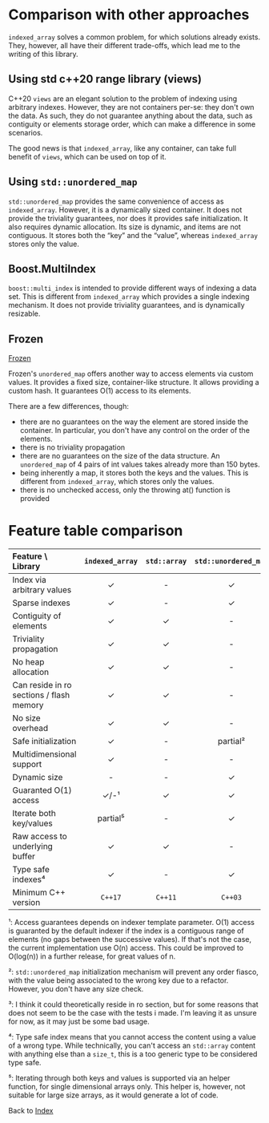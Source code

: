 <!--
Copyright 2022 Julien Blanc
Distributed under the Boost Software License, Version 1.0.
https://www.boost.org/LICENSE_1_0.txt
-->

# Comparison with other approaches

`indexed_array` solves a common problem, for which solutions already exists. They,
however, all have their different trade-offs, which lead me to the writing of this
library.

## Using std c++20 range library (views)

C++20 `views` are an elegant solution to the problem of indexing using arbitrary indexes.
However, they are not containers per-se: they don't own the data. As such, they do
not guarantee anything about the data, such as contiguity or elements storage order,
which can make a difference in some scenarios.

The good news is that `indexed_array`, like any container, can take full benefit of `views`,
which can be used on top of it.

## Using `std::unordered_map`

`std::unordered_map` provides the same convenience of access as `indexed_array`. However, it
is a dynamically sized container. It does not provide the triviality guarantees, nor does it
provides safe initialization. It also requires dynamic allocation. Its size is dynamic, and
items are not contiguous. It stores both the “key” and the “value”, whereas `indexed_array`
stores only the value.

## Boost.MultiIndex

`boost::multi_index` is intended to provide different ways of indexing a data set. This is
different from `indexed_array` which provides a single indexing mechanism. It does not
provide triviality guarantees, and is dynamically resizable.

## Frozen

[Frozen](https://github.com/serge-sans-paille/frozen)

Frozen's `unordered_map` offers another way to access elements via custom values. It provides
a fixed size, container-like structure. It allows providing a custom hash. It guarantees O(1)
access to its elements.

There are a few differences, though:

* there are no guarantees on the way the element are stored inside the container. In particular,
you don't have any control on the order of the elements.
* there is no triviality propagation
* there are no guarantees on the size of the data structure. An `unordered_map` of 4 pairs of int values
takes already more than 150 bytes.
* being inherently a map, it stores both the keys and the values. This is different from `indexed_array`,
which stores only the values.
* there is no unchecked access, only the throwing at() function is provided

# Feature table comparison

| Feature \ Library | `indexed_array` | `std::array` | `std::unordered_map` | Boost.MultiIndex | Frozen  |
|:------------------|:---------------:|:------------:|:--------------------:|:----------------:|:-------:|
| Index via arbitrary values |    ✓  |  -            |    ✓                 |    ✓             |   ✓     |
| Sparse indexes             |    ✓  |          -    |    ✓                 |    ✓             |   ✓     |
| Contiguity of elements     |    ✓  |  ✓            |    -                 |    -             |   -     |
| Triviality propagation     |    ✓  |  ✓            |    -                 |    -             |   -     |
| No heap allocation         |    ✓  |  ✓            |    -                 |    -             |   ✓     |
| Can reside in ro sections / flash memory |  ✓  | ✓ |    -                 |    -             |   ?³    |
| No size overhead  |      ✓         |   ✓           |    -                 |    -             |   -     |
| Safe initialization |    ✓         |     -         |      partial²        |     -            |   ✓     |
| Multidimensional support | ✓       |     -         |        -             |     ✓            |   -     |
| Dynamic size     |    -            |     -         |        ✓             |     ✓            |   -     |
| Guaranted O(1) access     | ✓/-¹   |     ✓         |        ✓             |     ✓            |   ✓     |
| Iterate both key/values   | partial⁵ |     -         |        ✓             |     ✓            |   ✓     |
| Raw access to underlying buffer | ✓ |    ✓         |        -             |     -            |   -     |
| Type safe indexes⁴  |    ✓         |     -         |        ✓             |     ✓            |   ✓     |
| Minimum C++ version |  `C++17`     |  `C++11`      |    `C++03`           |  `C++03`         | `C++14` |

¹: Access guarantees depends on indexer template parameter. O(1) access is guaranted by the default indexer
if the index is a contiguous range of elements (no gaps between the successive values). If that's not the
case, the current implementation use O(n) access. This could be improved to O(log(n)) in a further release,
for great values of n.

²: `std::unordered_map` initialization mechanism will prevent any order fiasco, with the value 
being associated to the wrong key due to a refactor. However, you don't have any size check.

³: I think it could theoretically reside in ro section, but for some reasons that does not seem
to be the case with the tests i made. I'm leaving it as unsure for now, as it may just be some bad usage.

⁴: Type safe index means that you cannot access the content using a value of a wrong type. While technically,
you can't access an `std::array` content with anything else than a `size_t`, this is a too generic type to be
considered type safe.

⁵: Iterating through both keys and values is supported via an helper function, for single dimensional
arrays only. This helper is, however, not suitable for large size arrays, as it would generate a lot
of code.

Back to [Index](index.md)
